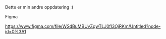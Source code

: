 

Dette er min andre oppdatering :)


Figma

https://www.figma.com/file/WSdBuMBUvZqwTLJ0fI3OjRKm/Untitled?node-id=0%3A1